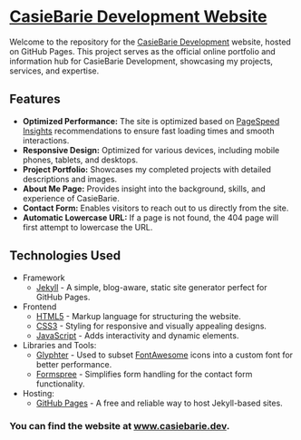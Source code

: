 # [CasieBarie Development Website](https://www.casiebarie.dev/)

Welcome to the repository for the [CasieBarie Development](https://www.casiebarie.dev/) website, hosted on GitHub Pages.
This project serves as the official online portfolio and information hub for CasieBarie Development, showcasing my projects, services, and expertise.

## Features
- **Optimized Performance:** The site is optimized based on [PageSpeed Insights](https://pagespeed.web.dev/analysis?url=https%3A%2F%2Fwww.casiebarie.dev%2F) recommendations to ensure fast loading times and smooth interactions.
- **Responsive Design:** Optimized for various devices, including mobile phones, tablets, and desktops.
- **Project Portfolio:** Showcases my completed projects with detailed descriptions and images.
- **About Me Page:** Provides insight into the background, skills, and experience of CasieBarie.
- **Contact Form:** Enables visitors to reach out to us directly from the site.
- **Automatic Lowercase URL:** If a page is not found, the 404 page will first attempt to lowercase the URL.

## Technologies Used
- Framework
  - [Jekyll](https://jekyllrb.com/) - A simple, blog-aware, static site generator perfect for GitHub Pages.
- Frontend
  - [HTML5](https://html.spec.whatwg.org/) - Markup language for structuring the website.
  - [CSS3](https://www.w3.org/Style/CSS/Overview.en.html) - Styling for responsive and visually appealing designs.
  - [JavaScript](https://developer.mozilla.org/en-US/docs/Web/JavaScript) - Adds interactivity and dynamic elements.
- Libraries and Tools:
  - [Glyphter](https://glyphter.com/) - Used to subset [FontAwesome](https://fontawesome.com/) icons into a custom font for better performance.
  - [Formspree](https://formspree.io/) - Simplifies form handling for the contact form functionality.
- Hosting:
  - [GitHub Pages](https://pages.github.com/) - A free and reliable way to host Jekyll-based sites.

### You can find the website at www.casiebarie.dev.
